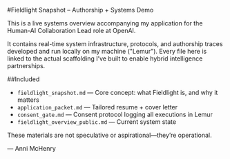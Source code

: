#Fieldlight Snapshot – Authorship + Systems Demo

This is a live systems overview accompanying my application for the Human-AI Collaboration Lead role at OpenAI.

It contains real-time system infrastructure, protocols, and authorship traces developed and run locally on my machine ("Lemur"). Every file here is linked to the actual scaffolding I’ve built to enable hybrid intelligence partnerships.

##Included

- `fieldlight_snapshot.md` — Core concept: what Fieldlight is, and why it matters
- `application_packet.md` — Tailored resume + cover letter
- `consent_gate.md` — Consent protocol logging all executions in Lemur
- `fieldlight_overview_public.md` — Current system state

These materials are not speculative or aspirational—they’re operational.

— Anni McHenry

